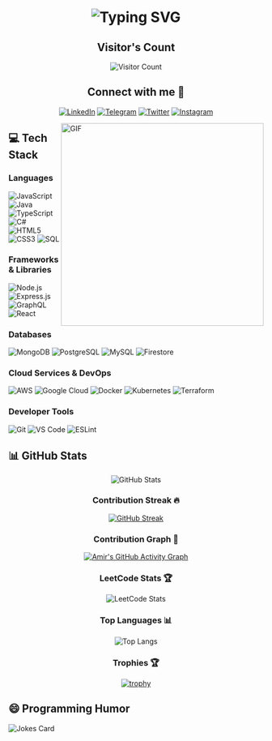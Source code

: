 # <div align="center">![Typing SVG](https://readme-typing-svg.herokuapp.com/?lines=Hello,+There!+👋;It's+Amir+Sohail....;Nice+to+e-meet+you!&center=true&size=30)</div>

<div align="center">

## Visitor's Count
![Visitor Count](https://profile-counter.glitch.me/amirsohail66/count.svg)

## Connect with me 🤝

[![LinkedIn](https://img.shields.io/badge/LinkedIn-0077B5?style=for-the-badge&logo=linkedin&logoColor=white)](https://www.linkedin.com/in/amirsohailmd/)
[![Telegram](https://img.shields.io/badge/Telegram-2CA5E0?style=for-the-badge&logo=telegram&logoColor=white)](https://t.me/Delilahx0x0)
[![Twitter](https://img.shields.io/badge/Twitter-1DA1F2?style=for-the-badge&logo=twitter&logoColor=white)](https://twitter.com/AMIRSOH0590987)
[![Instagram](https://img.shields.io/badge/Instagram-E4405F?style=for-the-badge&logo=instagram&logoColor=white)](https://www.instagram.com/amir.sohail1/)

</div>

<img align="right" alt="GIF" src="https://media.giphy.com/media/USV0ym3bVWQJJmNu3N/giphy.gif" width="400px"/>

## 💻 Tech Stack

### Languages
![JavaScript](https://img.shields.io/badge/JavaScript-F7DF1E?style=for-the-badge&logo=javascript&logoColor=black)
![Java](https://img.shields.io/badge/Java-ED8B00?style=for-the-badge&logo=java&logoColor=white)
![TypeScript](https://img.shields.io/badge/TypeScript-007ACC?style=for-the-badge&logo=typescript&logoColor=white)
![C#](https://img.shields.io/badge/C%23-239120?style=for-the-badge&logo=c-sharp&logoColor=white)
![HTML5](https://img.shields.io/badge/HTML5-E34F26?style=for-the-badge&logo=html5&logoColor=white)
![CSS3](https://img.shields.io/badge/CSS3-1572B6?style=for-the-badge&logo=css3&logoColor=white)
![SQL](https://img.shields.io/badge/SQL-4479A1?style=for-the-badge&logo=mysql&logoColor=white)

### Frameworks & Libraries
![Node.js](https://img.shields.io/badge/Node.js-43853D?style=for-the-badge&logo=node.js&logoColor=white)
![Express.js](https://img.shields.io/badge/Express.js-404D59?style=for-the-badge)
![GraphQL](https://img.shields.io/badge/GraphQL-E10098?style=for-the-badge&logo=graphql&logoColor=white)
![React](https://img.shields.io/badge/React-20232A?style=for-the-badge&logo=react&logoColor=61DAFB)

### Databases
![MongoDB](https://img.shields.io/badge/MongoDB-4EA94B?style=for-the-badge&logo=mongodb&logoColor=white)
![PostgreSQL](https://img.shields.io/badge/PostgreSQL-316192?style=for-the-badge&logo=postgresql&logoColor=white)
![MySQL](https://img.shields.io/badge/MySQL-00000F?style=for-the-badge&logo=mysql&logoColor=white)
![Firestore](https://img.shields.io/badge/Firestore-FFCA28?style=for-the-badge&logo=firebase&logoColor=black)

### Cloud Services & DevOps
![AWS](https://img.shields.io/badge/AWS-232F3E?style=for-the-badge&logo=amazon-aws&logoColor=white)
![Google Cloud](https://img.shields.io/badge/Google_Cloud-4285F4?style=for-the-badge&logo=google-cloud&logoColor=white)
![Docker](https://img.shields.io/badge/Docker-2496ED?style=for-the-badge&logo=docker&logoColor=white)
![Kubernetes](https://img.shields.io/badge/Kubernetes-326CE5?style=for-the-badge&logo=kubernetes&logoColor=white)
![Terraform](https://img.shields.io/badge/Terraform-7B42BC?style=for-the-badge&logo=terraform&logoColor=white)

### Developer Tools
![Git](https://img.shields.io/badge/Git-F05032?style=for-the-badge&logo=git&logoColor=white)
![VS Code](https://img.shields.io/badge/VS_Code-007ACC?style=for-the-badge&logo=visual-studio-code&logoColor=white)
![ESLint](https://img.shields.io/badge/ESLint-4B32C3?style=for-the-badge&logo=eslint&logoColor=white)

## 📊 GitHub Stats

<div align="center">

![GitHub Stats](https://github-readme-stats-xi-rosy-19.vercel.app/api?username=amirsohail66&show_icons=true&hide_border=true&count_private=true&bg_color=0,Ef4050,Cf6561&title_color=000000&text_color=000000&icon_color=000000)

### Contribution Streak 🔥
[![GitHub Streak](https://github-readme-streak-stats.herokuapp.com/?user=amirsohail66&theme=dark&hide_border=true&background=0D1117&stroke=0000)](https://git.io/streak-stats)

### Contribution Graph 🌱
[![Amir's GitHub Activity Graph](https://activity-graph.herokuapp.com/graph?username=amirsohail66&theme=xcode)](https://github.com/amirsohail66)

### LeetCode Stats 🏆
![LeetCode Stats](https://leetcode.card.workers.dev/sohail_amir?theme=dark&font=baloo&extension=null)

### Top Languages 📊
![Top Langs](https://github-readme-stats.vercel.app/api/top-langs?username=amirsohail66&show_icons=true&locale=en&count-private=true&theme=tokyonight)

### Trophies 🏆
[![trophy](https://github-profile-trophy.vercel.app/?username=amirsohail66&theme=juicyfresh)](https://github.com/ryo-ma/github-profile-trophy)

</div>

## 😄 Programming Humor

![Jokes Card](https://readme-jokes.vercel.app/api?theme=radical)
